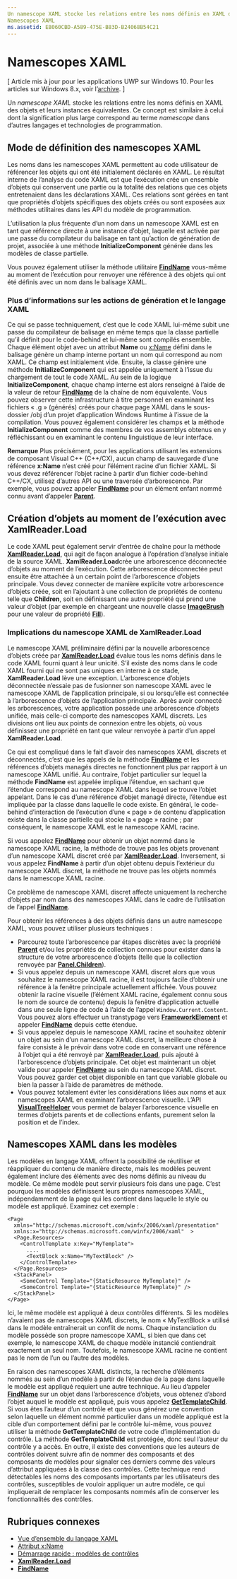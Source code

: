 ```yaml
---
Un namescope XAML stocke les relations entre les noms définis en XAML des objets et leurs instances équivalentes. Ce concept est similaire à celui dont la signification plus large correspond au terme namescope dans d’autres langages et technologies de programmation.
Namescopes XAML
ms.assetid: EB060CBD-A589-475E-B83D-B24068B54C21
---
```


# Namescopes XAML

\[ Article mis à jour pour les applications UWP sur Windows 10. Pour les articles sur Windows 8.x, voir l’[archive](http://go.microsoft.com/fwlink/p/?linkid=619132). \]

Un *namescope XAML* stocke les relations entre les noms définis en XAML des objets et leurs instances équivalentes. Ce concept est similaire à celui dont la signification plus large correspond au terme *namescope* dans d’autres langages et technologies de programmation.

## Mode de définition des namescopes XAML

Les noms dans les namescopes XAML permettent au code utilisateur de référencer les objets qui ont été initialement déclarés en XAML. Le résultat interne de l’analyse du code XAML est que l’exécution crée un ensemble d’objets qui conservent une partie ou la totalité des relations que ces objets entretenaient dans les déclarations XAML. Ces relations sont gérées en tant que propriétés d’objets spécifiques des objets créés ou sont exposées aux méthodes utilitaires dans les API du modèle de programmation.

L’utilisation la plus fréquente d’un nom dans un namescope XAML est en tant que référence directe à une instance d’objet, laquelle est activée par une passe du compilateur du balisage en tant qu’action de génération de projet, associée à une méthode **InitializeComponent** générée dans les modèles de classe partielle.

Vous pouvez également utiliser la méthode utilitaire [**FindName**](https://msdn.microsoft.com/library/windows/apps/br208715) vous-même au moment de l’exécution pour renvoyer une référence à des objets qui ont été définis avec un nom dans le balisage XAML.

### Plus d’informations sur les actions de génération et le langage XAML

Ce qui se passe techniquement, c’est que le code XAML lui-même subit une passe du compilateur de balisage en même temps que la classe partielle qu’il définit pour le code-behind et lui-même sont compilés ensemble. Chaque élément objet avec un attribut **Name** ou [x:Name](x-name-attribute.md) défini dans le balisage génère un champ interne portant un nom qui correspond au nom XAML. Ce champ est initialement vide. Ensuite, la classe génère une méthode **InitializeComponent** qui est appelée uniquement à l’issue du chargement de tout le code XAML. Au sein de la logique **InitializeComponent**, chaque champ interne est alors renseigné à l’aide de la valeur de retour [**FindName**](https://msdn.microsoft.com/library/windows/apps/br208715) de la chaîne de nom équivalente. Vous pouvez observer cette infrastructure à titre personnel en examinant les fichiers « .g » (générés) créés pour chaque page XAML dans le sous-dossier /obj d’un projet d’application Windows Runtime à l’issue de la compilation. Vous pouvez également considérer les champs et la méthode **InitializeComponent** comme des membres de vos assemblys obtenus en y réfléchissant ou en examinant le contenu linguistique de leur interface.

**Remarque** Plus précisément, pour les applications utilisant les extensions de composant Visual C++ (C++/CX), aucun champ de sauvegarde d’une référence **x:Name** n’est créé pour l’élément racine d’un fichier XAML. Si vous devez référencer l’objet racine à partir d’un fichier code-behind C++/CX, utilisez d’autres API ou une traversée d’arborescence. Par exemple, vous pouvez appeler [**FindName**](https://msdn.microsoft.com/library/windows/apps/br208715) pour un élément enfant nommé connu avant d’appeler [**Parent**](https://msdn.microsoft.com/library/windows/apps/br208739).

## Création d’objets au moment de l’exécution avec XamlReader.Load

Le code XAML peut également servir d’entrée de chaîne pour la méthode [**XamlReader.Load**](https://msdn.microsoft.com/library/windows/apps/br228048), qui agit de façon analogue à l’opération d’analyse initiale de la source XAML. **XamlReader.Load**crée une arborescence déconnectée d’objets au moment de l’exécution. Cette arborescence déconnectée peut ensuite être attachée à un certain point de l’arborescence d’objets principale. Vous devez connecter de manière explicite votre arborescence d’objets créée, soit en l’ajoutant à une collection de propriétés de contenu telle que **Children**, soit en définissant une autre propriété qui prend une valeur d’objet (par exemple en chargeant une nouvelle classe [**ImageBrush**](https://msdn.microsoft.com/library/windows/apps/br210101) pour une valeur de propriété [**Fill**](https://msdn.microsoft.com/library/windows/apps/br243378)).

### Implications du namescope XAML de XamlReader.Load

Le namescope XAML préliminaire défini par la nouvelle arborescence d’objets créée par [**XamlReader.Load**](https://msdn.microsoft.com/library/windows/apps/br228048) évalue tous les noms définis dans le code XAML fourni quant à leur unicité. S’il existe des noms dans le code XAML fourni qui ne sont pas uniques en interne à ce stade, **XamlReader.Load** lève une exception. L’arborescence d’objets déconnectée n’essaie pas de fusionner son namescope XAML avec le namescope XAML de l’application principale, si ou lorsqu’elle est connectée à l’arborescence d’objets de l’application principale. Après avoir connecté les arborescences, votre application possède une arborescence d’objets unifiée, mais celle-ci comporte des namescopes XAML discrets. Les divisions ont lieu aux points de connexion entre les objets, où vous définissez une propriété en tant que valeur renvoyée à partir d’un appel **XamlReader.Load**.

Ce qui est compliqué dans le fait d’avoir des namescopes XAML discrets et déconnectés, c’est que les appels de la méthode [**FindName**](https://msdn.microsoft.com/library/windows/apps/br208715) et les références d’objets managés directes ne fonctionnent plus par rapport à un namescope XAML unifié. Au contraire, l’objet particulier sur lequel la méthode **FindName** est appelée implique l’étendue, en sachant que l’étendue correspond au namescope XAML dans lequel se trouve l’objet appelant. Dans le cas d’une référence d’objet managé directe, l’étendue est impliquée par la classe dans laquelle le code existe. En général, le code-behind d’interaction de l’exécution d’une « page » de contenu d’application existe dans la classe partielle qui stocke la « page » racine ; par conséquent, le namescope XAML est le namescope XAML racine.

Si vous appelez [**FindName**](https://msdn.microsoft.com/library/windows/apps/br208715) pour obtenir un objet nommé dans le namescope XAML racine, la méthode de trouve pas les objets provenant d’un namescope XAML discret créé par [**XamlReader.Load**](https://msdn.microsoft.com/library/windows/apps/br228048). Inversement, si vous appelez **FindName** à partir d’un objet obtenu depuis l’extérieur du namescope XAML discret, la méthode ne trouve pas les objets nommés dans le namescope XAML racine.

Ce problème de namescope XAML discret affecte uniquement la recherche d’objets par nom dans des namescopes XAML dans le cadre de l’utilisation de l’appel [**FindName**](https://msdn.microsoft.com/library/windows/apps/br208715).

Pour obtenir les références à des objets définis dans un autre namescope XAML, vous pouvez utiliser plusieurs techniques :

-   Parcourez toute l’arborescence par étapes discrètes avec la propriété [**Parent**](https://msdn.microsoft.com/library/windows/apps/br208739) et/ou les propriétés de collection connues pour exister dans la structure de votre arborescence d’objets (telle que la collection renvoyée par [**Panel.Children**](https://msdn.microsoft.com/library/windows/apps/br227514)).
-   Si vous appelez depuis un namescope XAML discret alors que vous souhaitez le namescope XAML racine, il est toujours facile d’obtenir une référence à la fenêtre principale actuellement affichée. Vous pouvez obtenir la racine visuelle (l’élément XAML racine, également connu sous le nom de source de contenu) depuis la fenêtre d’application actuelle dans une seule ligne de code à l’aide de l’appel `Window.Current.Content`. Vous pouvez alors effectuer un transtypage vers [**FrameworkElement**](https://msdn.microsoft.com/library/windows/apps/br208706) et appeler [**FindName**](https://msdn.microsoft.com/library/windows/apps/br208715) depuis cette étendue.
-   Si vous appelez depuis le namescope XAML racine et souhaitez obtenir un objet au sein d’un namescope XAML discret, la meilleure chose à faire consiste à le prévoir dans votre code en conservant une référence à l’objet qui a été renvoyé par [**XamlReader.Load**](https://msdn.microsoft.com/library/windows/apps/br228048), puis ajouté à l’arborescence d’objets principale. Cet objet est maintenant un objet valide pour appeler [**FindName**](https://msdn.microsoft.com/library/windows/apps/br208715) au sein du namescope XAML discret. Vous pouvez garder cet objet disponible en tant que variable globale ou bien la passer à l’aide de paramètres de méthode.
-   Vous pouvez totalement éviter les considérations liées aux noms et aux namescopes XAML en examinant l’arborescence visuelle. L’API [**VisualTreeHelper**](https://msdn.microsoft.com/library/windows/apps/br243038) vous permet de balayer l’arborescence visuelle en termes d’objets parents et de collections enfants, purement selon la position et de l’index.

## Namescopes XAML dans les modèles

Les modèles en langage XAML offrent la possibilité de réutiliser et réappliquer du contenu de manière directe, mais les modèles peuvent également inclure des éléments avec des noms définis au niveau du modèle. Ce même modèle peut servir plusieurs fois dans une page. C’est pourquoi les modèles définissent leurs propres namescopes XAML, indépendamment de la page qui les contient dans laquelle le style ou modèle est appliqué. Examinez cet exemple :

```xaml
<Page
  xmlns="http://schemas.microsoft.com/winfx/2006/xaml/presentation" 
  xmlns:x="http://schemas.microsoft.com/winfx/2006/xaml"  >
  <Page.Resources>
    <ControlTemplate x:Key="MyTemplate">
      ....
      <TextBlock x:Name="MyTextBlock" />
    </ControlTemplate>
  </Page.Resources>
  <StackPanel>
    <SomeControl Template="{StaticResource MyTemplate}" />
    <SomeControl Template="{StaticResource MyTemplate}" />
  </StackPanel>
</Page>
```

Ici, le même modèle est appliqué à deux contrôles différents. Si les modèles n’avaient pas de namescopes XAML discrets, le nom « MyTextBlock » utilisé dans le modèle entraînerait un conflit de noms. Chaque instanciation du modèle possède son propre namescope XAML, si bien que dans cet exemple, le namescope XAML de chaque modèle instancié contiendrait exactement un seul nom. Toutefois, le namescope XAML racine ne contient pas le nom de l’un ou l’autre des modèles.

En raison des namescopes XAML distincts, la recherche d’éléments nommés au sein d’un modèle à partir de l’étendue de la page dans laquelle le modèle est appliqué requiert une autre technique. Au lieu d’appeler [**FindName**](https://msdn.microsoft.com/library/windows/apps/br208715) sur un objet dans l’arborescence d’objets, vous obtenez d’abord l’objet auquel le modèle est appliqué, puis vous appelez [**GetTemplateChild**](https://msdn.microsoft.com/library/windows/apps/br209416). Si vous êtes l’auteur d’un contrôle et que vous générez une convention selon laquelle un élément nommé particulier dans un modèle appliqué est la cible d’un comportement défini par le contrôle lui-même, vous pouvez utiliser la méthode **GetTemplateChild** de votre code d’implémentation du contrôle. La méthode **GetTemplateChild** est protégée, donc seul l’auteur du contrôle y a accès. En outre, il existe des conventions que les auteurs de contrôles doivent suivre afin de nommer des composants et des composants de modèles pour signaler ces derniers comme des valeurs d’attribut appliquées à la classe des contrôles. Cette technique rend détectables les noms des composants importants par les utilisateurs des contrôles, susceptibles de vouloir appliquer un autre modèle, ce qui impliquerait de remplacer les composants nommés afin de conserver les fonctionnalités des contrôles.

## Rubriques connexes

* [Vue d’ensemble du langage XAML](xaml-overview.md)
* [Attribut x:Name](x-name-attribute.md)
* [Démarrage rapide : modèles de contrôles](https://msdn.microsoft.com/library/windows/apps/xaml/hh465374)
* [**XamlReader.Load**](https://msdn.microsoft.com/library/windows/apps/br228048)
* [**FindName**](https://msdn.microsoft.com/library/windows/apps/br208715)
 



<!--HONumber=Mar16_HO1-->



